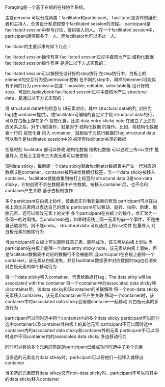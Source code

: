 Foraging是一个基于白板的在线协作系统。

主要persona 可以分成两类：facilitator和participant。 facilitator是协作的组织者和主持人，负责设计和把控整个facilitated session的流程。 participant是facilitated session中参与讨论，提供输入的人。 在一个facilitated session中，participant通常都多于一人，而facilitator也可以不止一人。

facilitator的主要诉求有如下几点：

facilitated session操作有序
facilitated session过程中自然地产生 结构化数据
facilitated session操作有序 是通过以下方式实现的：

facilitated session可以按预先设计好的step执行
在step执行中，白板上的element的交互行为受permission控制
在不同的step中，同样的element可能具有不同的行为
permission包含：movable, editable, selectable等
设计好的step，可固化为playbook
facilitated session过程中自然地产生 structural data，是通过以下方式实现的：

将 structural data中的信息与 UI元素对应。其中
structural data的列, 对应为tag(由container提供)，或facilitator可编辑的自定义字段
structural data的行，可以在白板上存在多个 视觉化身，比如 data entry sticky note
在建立了上述对应关系之后，对于UI的操作，就是对于 结构化数据 的操作。比如，将结构化数据表一行的 视觉化身 拖入 container，就相当于为该行数据打tag
structural data 可以看作是facilitated session中的 被所有facilitator共享的数据

任意时刻 facilitator 都可以修改 结构化数据
结构化数据 可以通过上传csv文件 批量导入
白板上主要有三大类元素可以被使用：

1是data sticky，每新建一个data sticky就会facilitator数据表中产生一行对应的数据
2是container，container被用来给数据打标签，当一个data sticky被移入container，facilitator就能收集到被打上标签的 structural data
3是non-data sticky，它的创建不会在数据表中产生数据，被移入container后，也不会和container产生关联
基于白板的协作

多个participant在白板上协作，彼此能实时看到最新的修改
participant可以在白板上添加元素用以表达自己的想法
participant可以移动、旋转、拉伸、新建、删除元素，还可以修改元素上的文字
多个participant在白板上的操作，会汇聚为一条同一的时间线。当undo/redo是，如果时间线上同一元素的前一个事件，不是由自己触发的，则不能undo。
structural data 可以通过上传csv文件 批量导入
对白板元素的删除行为

当participant在白板上可以删除任意元素，删除成功，该元素从白板上消失
当participant在白板上删除一个data entry sticky note，该元素从白板上消失，但是facilitator数据表中对应的数据行不会被删除
当participant在白板上删除一个container，该元素从白板消失，并且facilitator数据表中对应数据的tag也会消失
对白板元素的单个移动行为

将一个data sticky移入container，代表给数据打tag，The data stiky will be associated with the container
将一个container中的associated data sticky移出container后，该data sticky和该container的关联解除
将一个non-data sticky元素移入container，该元素和container不产生关联
移动一个container时，该 container中的associated data sticky会跟随container一起移动
对白板元素的多选行为

participant可以同时选中同个container内的多个data sticky
participant可以同时选中container以及container外白板上的其他元素
participant不可以同时选中container内的associated data sticky和container外的元素
participant不可以同时选中不同container内的associated data sticky
多选移动行为

同时可以移动多个元素的前提是participant已经成功同时选中了多个元素

当多选的元素全为data stikey时，participant可以将他们一起移入或移出container

当多选的元素既有data stikey又有non-data sticky时，participant不可以将其中的data sticky移入container